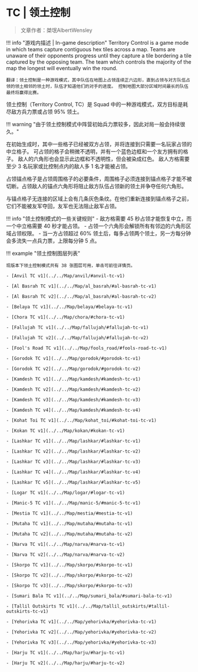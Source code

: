 # TC | 领土控制 

> 文章作者：桀氓AlbertWensley

!!! info "游戏内描述 | In-game description"
    Territory Control is a game mode in which teams capture contiguous hex tiles across a map. Teams are unaware of their opponents progress until they capture a tile bordering a tile captured by the opposing team. The team which controls the majority of the map the longest will eventually win the round.

    翻译：领土控制是一种游戏模式，其中队伍在地图上占领连续正六边形，直到占领与对方队伍占领的领土相邻的领土时，队伍才知道他们的对手的进度。 控制地图大部分区域时间最长的队伍最终将赢得比赛。 

领土控制（Territory Control, TC）是 Squad 中的一种游戏模式，双方目标是耗尽敌方兵力票或占领 95% 领土。

!!! warning "由于领土控制模式中阵营初始兵力票较多，因此对局一般会持续很久。"

在初始生成时，其中一些格子已经被双方占领，并将连接到只需要一名玩家占领的中立格子。 可占领的格子会稍微不透明，并有一个蓝色边框和一个友方拥有的格子。 敌人的六角形也会显示此边框和不透明性，但会被染成红色。 敌人方格需要至少 3 名玩家或比控制点内的敌人多 1 名才能被占领。 

占领锚点格子是占领周围格子的必要条件，周围格子必须连接到锚点格子才能不被切断。占领敌人的锚点六角形将阻止敌方队伍占领新的领土并争夺任何六角形。

与锚点格子无连接的区域上会有几条灰色条纹。在他们重新连接到锚点格子之前，它们不能被友军夺回，友军也无法阻止敌军占领。

!!! info "领土控制模式的一些关键规则"
    - 敌方格需要 45 秒占领才能恢复中立，而一个中立格需要 40 秒才能占领。 
    - 占领一个六角形会解锁所有有邻边的六角形区域占领权限。
    - 当一方占领超过 60% 领土后，每多占领两个领土，另一方每分钟会多流失一点兵力票，上限每分钟 5 点。

!!! example "领土控制图层列表"

    现版本下领土控制模式共有 38 张图层可用，单击可前往详情页。

    - [Anvil TC v1](../../Map/anvil/#anvil-tc-v1)

    - [Al Basrah TC v1](../../Map/al_basrah/#al-basrah-tc-v1)
    
    - [Al Basrah TC v2](../../Map/al_basrah/#al-basrah-tc-v2)
    
    - [Belaya TC v1](../../Map/belaya/#belaya-tc-v1)
    
    - [Chora TC v1](../../Map/chora/#chora-tc-v1)
    
    - [Fallujah TC v1](../../Map/fallujah/#fallujah-tc-v1)
    
    - [Fallujah TC v2](../../Map/fallujah/#fallujah-tc-v2)
    
    - [Fool's Road TC v1](../../Map/fools_road/#fools-road-tc-v1)
    
    - [Gorodok TC v1](../../Map/gorodok/#gorodok-tc-v1)
    
    - [Gorodok TC v2](../../Map/gorodok/#gorodok-tc-v2)
    
    - [Kamdesh TC v1](../../Map/kamdesh/#kamdesh-tc-v1)
    
    - [Kamdesh TC v2](../../Map/kamdesh/#kamdesh-tc-v2)
    
    - [Kamdesh TC v3](../../Map/kamdesh/#kamdesh-tc-v3)
    
    - [Kamdesh TC v4](../../Map/kamdesh/#kamdesh-tc-v4)
    
    - [Kohat Toi TC v1](../../Map/kohat_toi/#kohat-toi-tc-v1)
    
    - [Kokan TC v1](../../Map/kokan/#kokan-tc-v1)
    
    - [Lashkar TC v1](../../Map/lashkar/#lashkar-tc-v1)
    
    - [Lashkar TC v2](../../Map/lashkar/#lashkar-tc-v2)
    
    - [Lashkar TC v3](../../Map/lashkar/#lashkar-tc-v3)
    
    - [Lashkar TC v4](../../Map/lashkar/#lashkar-tc-v4)
    
    - [Lashkar TC v5](../../Map/lashkar/#lashkar-tc-v5)
    
    - [Logar TC v1](../../Map/logar/#logar-tc-v1)
    
    - [Manic-5 TC v1](../../Map/manic-5/#manic-5-tc-v1)
    
    - [Mestia TC v1](../../Map/mestia/#mestia-tc-v1)
    
    - [Mutaha TC v1](../../Map/mutaha/#mutaha-tc-v1)
    
    - [Mutaha TC v2](../../Map/mutaha/#mutaha-tc-v2)
    
    - [Narva TC v1](../../Map/narva/#narva-tc-v1)
    
    - [Narva TC v2](../../Map/narva/#narva-tc-v2)
    
    - [Skorpo TC v1](../../Map/skorpo/#skorpo-tc-v1)
    
    - [Skorpo TC v2](../../Map/skorpo/#skorpo-tc-v2)
    
    - [Skorpo TC v3](../../Map/skorpo/#skorpo-tc-v3)
    
    - [Sumari Bala TC v1](../../Map/sumari_bala/#sumari-bala-tc-v1)
    
    - [Tallil Outskirts TC v1](../../Map/tallil_outskirts/#tallil-outskirts-tc-v1)
    
    - [Yehorivka TC v1](../../Map/yehorivka/#yehorivka-tc-v1)
    
    - [Yehorivka TC v2](../../Map/yehorivka/#yehorivka-tc-v2)
    
    - [Yehorivka TC v3](../../Map/yehorivka/#yehorivka-tc-v3)
    
    - [Harju TC v1](../../Map/harju/#harju-tc-v1)
    
    - [Harju TC v2](../../Map/harju/#harju-tc-v2)